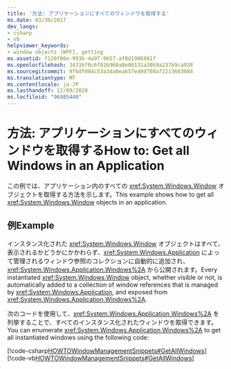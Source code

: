 ```yaml
---
title: '方法: アプリケーションにすべてのウィンドウを取得する'
ms.date: 03/30/2017
dev_langs:
- csharp
- vb
helpviewer_keywords:
- window objects [WPF], getting
ms.assetid: f120f06e-993b-4a97-9657-af0d1986981f
ms.openlocfilehash: 34316f0c6f81b960a8e00131a30b9a237b9ca938
ms.sourcegitcommit: 9f6df084c53a3da0ea657ed0d708a72213683084
ms.translationtype: MT
ms.contentlocale: ja-JP
ms.lasthandoff: 12/09/2020
ms.locfileid: "96985440"
---
```

# <a name="how-to-get-all-windows-in-an-application"></a><span data-ttu-id="f541a-102">方法: アプリケーションにすべてのウィンドウを取得する</span><span class="sxs-lookup"><span data-stu-id="f541a-102">How to: Get all Windows in an Application</span></span>
<span data-ttu-id="f541a-103">この例では、アプリケーション内のすべての <xref:System.Windows.Window> オブジェクトを取得する方法を示します。</span><span class="sxs-lookup"><span data-stu-id="f541a-103">This example shows how to get all <xref:System.Windows.Window> objects in an application.</span></span>  
  
## <a name="example"></a><span data-ttu-id="f541a-104">例</span><span class="sxs-lookup"><span data-stu-id="f541a-104">Example</span></span>  
 <span data-ttu-id="f541a-105">インスタンス化された <xref:System.Windows.Window> オブジェクトはすべて、表示されるかどうかにかかわらず、<xref:System.Windows.Application> によって管理されるウィンドウ参照のコレクションに自動的に追加され、<xref:System.Windows.Application.Windows%2A> から公開されます。</span><span class="sxs-lookup"><span data-stu-id="f541a-105">Every instantiated <xref:System.Windows.Window> object, whether visible or not, is automatically added to a collection of window references that is managed by <xref:System.Windows.Application>, and exposed from <xref:System.Windows.Application.Windows%2A>.</span></span>  
  
 <span data-ttu-id="f541a-106">次のコードを使用して、<xref:System.Windows.Application.Windows%2A> を列挙することで、すべてのインスタンス化されたウィンドウを取得できます。</span><span class="sxs-lookup"><span data-stu-id="f541a-106">You can enumerate <xref:System.Windows.Application.Windows%2A> to get all instantiated windows using the following code:</span></span>  
  
 [!code-csharp[HOWTOWindowManagementSnippets#GetAllWindows](~/samples/snippets/csharp/VS_Snippets_Wpf/HOWTOWindowManagementSnippets/CSharp/CustomWindow.xaml.cs#getallwindows)]
 [!code-vb[HOWTOWindowManagementSnippets#GetAllWindows](~/samples/snippets/visualbasic/VS_Snippets_Wpf/HOWTOWindowManagementSnippets/visualbasic/customwindow.xaml.vb#getallwindows)]

